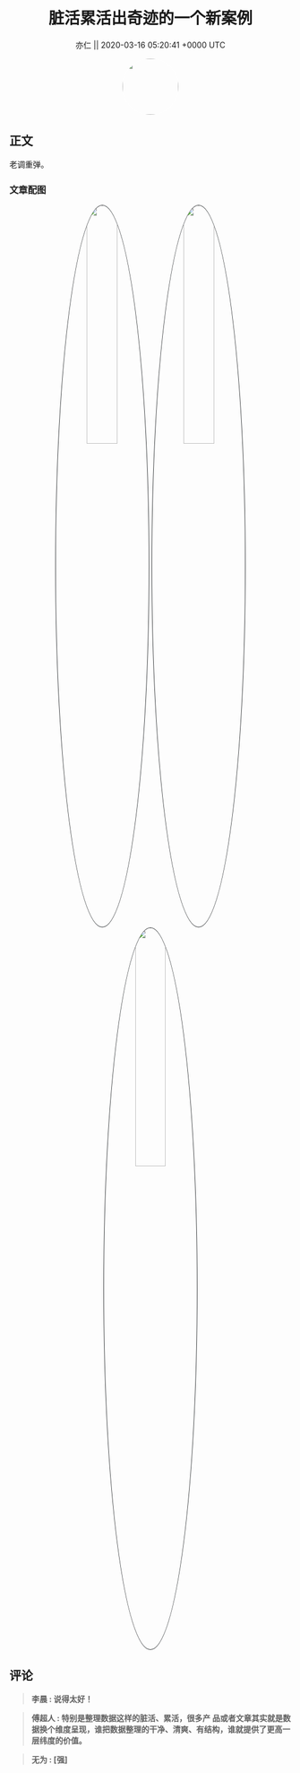 <h1 align="center">脏活累活出奇迹的一个新案例</h1>




<p align="center">
    <a>亦仁 || 2020-03-16 05:20:41 &#43;0000 UTC</a>
</p>

<div align="center">
    <img src="https://images.zsxq.com/Fn3NQqCN8nuGF86yZPXSbEsl0mb3?e=1590940799&amp;token=kIxbL07-8jAj8w1n4s9zv64FuZZNEATmlU_Vm6zD:pfbNc8W3hS0oYG_hyXXh_rHMHuc=" width="100" height="100" style="border:1px solid;border-radius:50%; color:#ffffff"/>
</div>




## 正文

<div>
老调重弹。
</div>

### 文章配图

<div class="image" align="center">

<img src="https://images.zsxq.com/FkOjj-F43yJgGR_N6lh6Yj62_nvA?imageMogr2/auto-orient/thumbnail/800x/format/jpg/blur/1x0/quality/75&amp;e=1590940799&amp;token=kIxbL07-8jAj8w1n4s9zv64FuZZNEATmlU_Vm6zD:q1BTUphJt46pSsNgh0NRxHxZqW4=" width="33%" height="33%" style="border:1px solid;border-radius:50%; color:#3c3f41"/>

<img src="https://images.zsxq.com/Fm28SxzDO1b1gSBVAkAhL863fKc_?imageMogr2/auto-orient/thumbnail/800x/format/jpg/blur/1x0/quality/75&amp;e=1590940799&amp;token=kIxbL07-8jAj8w1n4s9zv64FuZZNEATmlU_Vm6zD:LPdjHAvatKOdmaH9JSxXrYz9a_s=" width="33%" height="33%" style="border:1px solid;border-radius:50%; color:#3c3f41"/>

<img src="https://images.zsxq.com/FjlSSJQfLb8Vw_jimC51Zh_4F-ca?imageMogr2/auto-orient/thumbnail/800x/format/jpg/blur/1x0/quality/75&amp;e=1590940799&amp;token=kIxbL07-8jAj8w1n4s9zv64FuZZNEATmlU_Vm6zD:twdqho-zSrkUIByhM9CLZbWNodA=" width="33%" height="33%" style="border:1px solid;border-radius:50%; color:#3c3f41"/>

</div>


## 评论

<div align="left">
<div>

<blockquote >
<span> <strong>李晨 : 说得太好！ </strong></span>
</blockquote>

<blockquote >
<span> <strong>傅超人 : 特别是整理数据这样的脏活、累活，很多产 品或者文章其实就是数据换个维度呈现，谁把数据整理的干净、清爽、有结构，谁就提供了更高一层纬度的价值。 </strong></span>
</blockquote>

<blockquote >
<span> <strong>无为 : [强] </strong></span>
</blockquote>

</div>
</div>